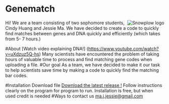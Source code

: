 <h1> <pink> Genematch <pink> </h1>
<img src="http://www.proprofs.com/quiz-school/manage/upldimg/dDgkNoqrUDGJ27.jpg"
8	 alt="Snowplow logo" title="Snowplow" align="right" />
Hi! We are a team consisting of two sophomore students, Cindy Huang and Jessie Ma. 
We have decided to create a code to quickly find matches between genes and DNA quickly and efficiently (which takes from 5- 7 hours.)


#About 
[Watch video explaining DNA!] (https://www.youtube.com/watch?v=uXdzuz5Q-hs)
Many scientists have encountered the problem of taking hours of valuable time to process and find matching gene codes when uploading a file.
#Our goal
As a team, we have decided to make it our task to help scientists save time by making a code to quickly find the matching bar codes.

#Installation
Download file
[Download the latest release !](https://github.com/)
Follow instructions clearly on the program for program to run.
Installation is free, but when used credit is needed
#Ways to contact us
ma.j.jessie@gmail.com 
